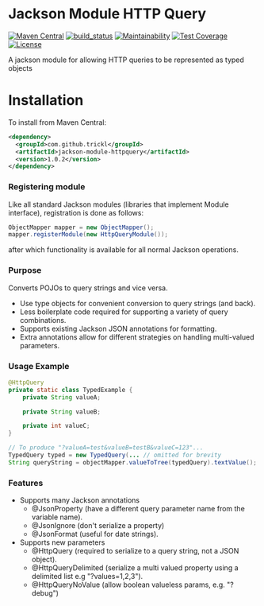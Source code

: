 # Jackson Module HTTP Query
[![Maven Central](https://maven-badges.herokuapp.com/maven-central/com.github.trickl/jackson-module-http-query/badge.svg)](https://maven-badges.herokuapp.com/maven-central/com.github.trickl/jackson-module-http-query)
[![build_status](https://travis-ci.com/trickl/jackson-module-http-query.svg?branch=master)](https://travis-ci.com/trickl/jackson-module-http-query)
[![Maintainability](https://api.codeclimate.com/v1/badges/b9266f5831a34c760b3a/maintainability)](https://codeclimate.com/github/trickl/jackson-module-http-query/maintainability)
[![Test Coverage](https://api.codeclimate.com/v1/badges/b9266f5831a34c760b3a/test_coverage)](https://codeclimate.com/github/trickl/jackson-module-http-query/test_coverage)
[![License](https://img.shields.io/badge/License-Apache%202.0-blue.svg)](https://opensource.org/licenses/Apache-2.0)

A jackson module for allowing HTTP queries to be represented as typed objects

Installation
============

To install from Maven Central:

```xml
<dependency>
  <groupId>com.github.trickl</groupId>
  <artifactId>jackson-module-httpquery</artifactId>
  <version>1.0.2</version>
</dependency>
```
### Registering module

Like all standard Jackson modules (libraries that implement Module interface), registration is done as follows:

```java
ObjectMapper mapper = new ObjectMapper();
mapper.registerModule(new HttpQueryModule());
```

after which functionality is available for all normal Jackson operations.

### Purpose

Converts POJOs to query strings and vice versa. 

* Use type objects for convenient conversion to query strings (and back).
* Less boilerplate code required for supporting a variety of query combinations.
* Supports existing Jackson JSON annotations for formatting.
* Extra annotations allow for different strategies on handling multi-valued parameters.

### Usage Example

```java
@HttpQuery
private static class TypedExample {
    private String valueA;

    private String valueB;

    private int valueC;
}

// To produce "?valueA=test&valueB=testB&valueC=123"...
TypedQuery typed = new TypedQuery(... // omitted for brevity
String queryString = objectMapper.valueToTree(typedQuery).textValue();
```

### Features

* Supports many Jackson annotations
  - @JsonProperty (have a different query parameter name from the variable name).
  - @JsonIgnore (don't serialize a property)
  - @JsonFormat (useful for date strings).
* Supports new parameters
  - @HttpQuery (required to serialize to a query string, not a JSON object).
  - @HttpQueryDelimited (serialize a multi valued property using a delimited list e.g "?values=1,2,3").
  - @HttpQueryNoValue (allow boolean valueless params, e.g. "?debug")
